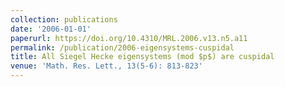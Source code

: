 ```yaml
---
collection: publications
date: '2006-01-01'
paperurl: https://doi.org/10.4310/MRL.2006.v13.n5.a11
permalink: /publication/2006-eigensystems-cuspidal
title: All Siegel Hecke eigensystems (mod $p$) are cuspidal
venue: 'Math. Res. Lett., 13(5-6): 813-823'
---
```


